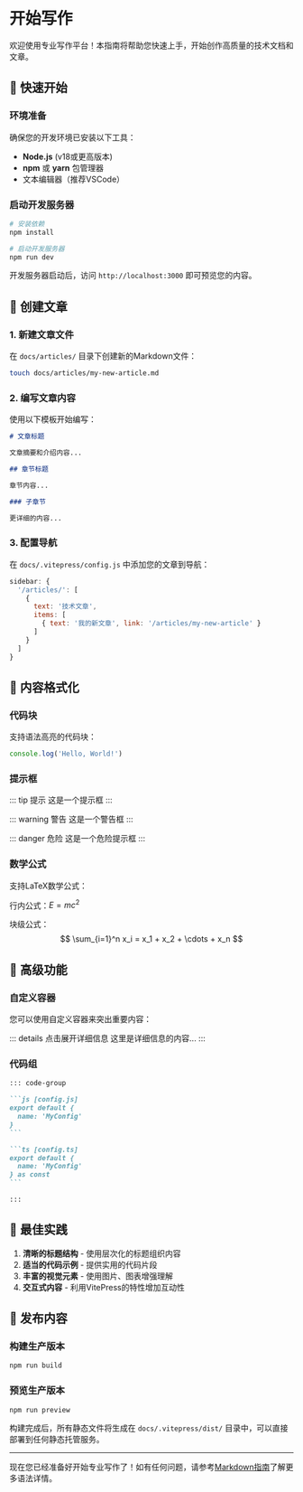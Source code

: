 # 开始写作

欢迎使用专业写作平台！本指南将帮助您快速上手，开始创作高质量的技术文档和文章。

## 🚀 快速开始

### 环境准备

确保您的开发环境已安装以下工具：

- **Node.js** (v18或更高版本)
- **npm** 或 **yarn** 包管理器
- 文本编辑器（推荐VSCode）

### 启动开发服务器

```bash
# 安装依赖
npm install

# 启动开发服务器
npm run dev
```

开发服务器启动后，访问 `http://localhost:3000` 即可预览您的内容。

## 📝 创建文章

### 1. 新建文章文件

在 `docs/articles/` 目录下创建新的Markdown文件：

```bash
touch docs/articles/my-new-article.md
```

### 2. 编写文章内容

使用以下模板开始编写：

```markdown
# 文章标题

文章摘要和介绍内容...

## 章节标题

章节内容...

### 子章节

更详细的内容...
```

### 3. 配置导航

在 `docs/.vitepress/config.js` 中添加您的文章到导航：

```javascript
sidebar: {
  '/articles/': [
    {
      text: '技术文章',
      items: [
        { text: '我的新文章', link: '/articles/my-new-article' }
      ]
    }
  ]
}
```

## 🎨 内容格式化

### 代码块

支持语法高亮的代码块：

```javascript
console.log('Hello, World!')
```

### 提示框

::: tip 提示
这是一个提示框
:::

::: warning 警告
这是一个警告框
:::

::: danger 危险
这是一个危险提示框
:::

### 数学公式

支持LaTeX数学公式：

行内公式：$E = mc^2$

块级公式：
$$
\sum_{i=1}^n x_i = x_1 + x_2 + \cdots + x_n
$$

## 🔧 高级功能

### 自定义容器

您可以使用自定义容器来突出重要内容：

::: details 点击展开详细信息
这里是详细信息的内容...
:::

### 代码组

````md
::: code-group

```js [config.js]
export default {
  name: 'MyConfig'
}
```

```ts [config.ts]
export default {
  name: 'MyConfig'
} as const
```

:::
````

## 📖 最佳实践

1. **清晰的标题结构** - 使用层次化的标题组织内容
2. **适当的代码示例** - 提供实用的代码片段
3. **丰富的视觉元素** - 使用图片、图表增强理解
4. **交互式内容** - 利用VitePress的特性增加互动性

## 🚀 发布内容

### 构建生产版本

```bash
npm run build
```

### 预览生产版本

```bash
npm run preview
```

构建完成后，所有静态文件将生成在 `docs/.vitepress/dist/` 目录中，可以直接部署到任何静态托管服务。

---

现在您已经准备好开始专业写作了！如有任何问题，请参考[Markdown指南](/guides/markdown-guide)了解更多语法详情。